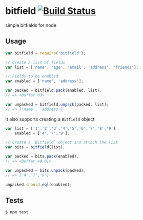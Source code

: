 bitfield [![Build Status](https://travis-ci.org/CamShaft/bitfield.png)](https://travis-ci.org/CamShaft/bitfield)
========

simple bitfields for node

Usage
-----

```js
var bitfield = require('bitfield');

// Create a list of fields
var list = ['name', 'age', 'email', 'address', 'friends'];

// Fields to be enabled
var enabled = ['name', 'address'];

var packed = bitfield.pack(enabled, list);
// => <Buffer 09>

var unpacked = bitfield.unpack(packed, list);
// => ['name', 'address']
```

It also supports creating a `Bitfield` object

```js
var list = ['1','2','3','4','5','6','7','8','9']
  , enabled = ['4','7','9'];

// Create a `Bitfield` object and attach the list
var bits = bitfield(list);

var packed = bits.pack(enabled);
// => <Buffer 48 01>

var unpacked = bits.unpack(packed);
// => ['4','7','9']

unpacked.should.eql(enabled);
```

Tests
-----

```sh
$ npm test
```

